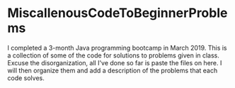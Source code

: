 # MiscallenousCodeToBeginnerProblems
I completed a 3-month Java programming bootcamp in March 2019.
This is a collection of some of the code for solutions to problems given in class.
Excuse the disorganization, all I've done so far is paste the files on here. I will then organize them and add a description of the problems that each code solves.

